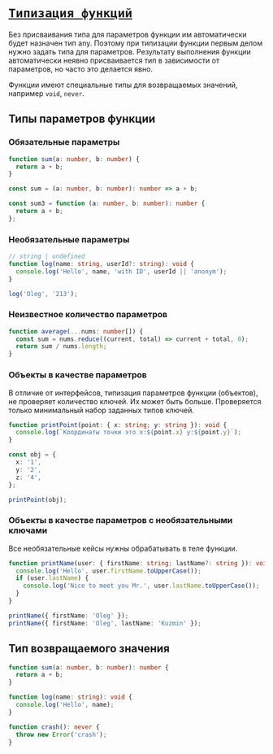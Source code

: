 # [`Типизация функций`](../index.md)

Без присваивания типа для параметров функции им автоматически будет назначен тип any. Поэтому при типизации функции первым делом нужно задать типа для параметров. Результату выполнения функции автоматически неявно присваивается тип в зависимости от параметров, но часто это делается явно.

Функции имеют специальные типы для возвращаемых значений, например `void`, `never`.

## Типы параметров функции

### Обязательные параметры

```ts
function sum(a: number, b: number) {
  return a + b;
}

const sum = (a: number, b: number): number => a + b;

const sum3 = function (a: number, b: number): number {
  return a + b;
};
```

### Необязательные параметры

```ts
// string | undefined
function log(name: string, userId?: string): void {
  console.log('Hello', name, 'with ID', userId || 'anonym');
}

log('Oleg', '213');
```

### Неизвестное количество параметров

```ts
function average(...nums: number[]) {
  const sum = nums.reduce((current, total) => current + total, 0);
  return sum / nums.length;
}
```

### Объекты в качестве параметров

В отличие от интерфейсов, типизация параметров функции (объектов), не проверяет количество ключей. Их может быть больше. Проверяется только минимальный набор заданных типов ключей.

```ts
function printPoint(point: { x: string; y: string }): void {
  console.log(`Координаты точки это x:${point.x} y:${point.y}`);
}

const obj = {
  x: '1',
  y: '2',
  z: '4',
};

printPoint(obj);
```

### Объекты в качестве параметров с необязательными ключами

Все необязательные кейсы нужны обрабатывать в теле функции.

```ts
function printName(user: { firstName: string; lastName?: string }): void {
  console.log('Hello', user.firstName.toUpperCase());
  if (user.lastName) {
    console.log('Nice to meet you Mr.', user.lastName.toUpperCase());
  }
}

printName({ firstName: 'Oleg' });
printName({ firstName: 'Oleg', lastName: 'Kuzmin' });
```

## Тип возвращаемого значения

```ts
function sum(a: number, b: number): number {
  return a + b;
}

function log(name: string): void {
  console.log('Hello', name);
}

function crash(): never {
  throw new Error('crash');
}
```
